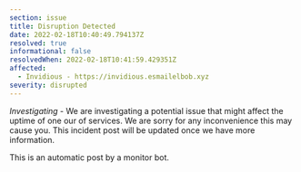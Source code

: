 ```yaml
---
section: issue
title: Disruption Detected
date: 2022-02-18T10:40:49.794137Z
resolved: true
informational: false
resolvedWhen: 2022-02-18T10:41:59.429351Z
affected:
  - Invidious - https://invidious.esmailelbob.xyz
severity: disrupted
---
```

*Investigating* - We are investigating a potential issue that might affect the uptime of one our of services. We are sorry for any inconvenience this may cause you. This incident post will be updated once we have more information.

This is an automatic post by a monitor bot.
        